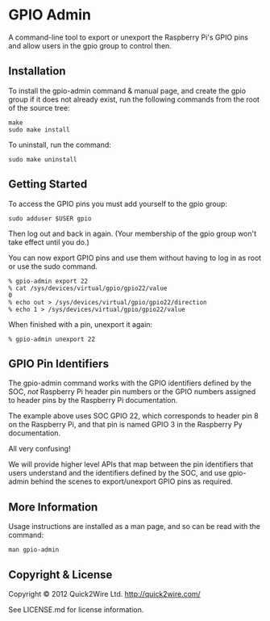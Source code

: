 GPIO Admin
==========

A command-line tool to export or unexport the Raspberry Pi's GPIO pins
and allow users in the gpio group to control then.


Installation
------------

To install the gpio-admin command & manual page, and create the gpio
group if it does not already exist, run the following commands from the
root of the source tree:

    make
    sudo make install


To uninstall, run the command:

    sudo make uninstall


Getting Started
---------------

To access the GPIO pins you must add yourself to the gpio group:

    sudo adduser $USER gpio
    
Then log out and back in again. (Your membership of the gpio group won't take effect until you do.)

You can now export GPIO pins and use them without having to log in as root or use the sudo command.

    % gpio-admin export 22
    % cat /sys/devices/virtual/gpio/gpio22/value
    0
    % echo out > /sys/devices/virtual/gpio/gpio22/direction
    % echo 1 > /sys/devices/virtual/gpio/gpio22/value
    
When finished with a pin, unexport it again:

    % gpio-admin unexport 22
    

GPIO Pin Identifiers
--------------------

The gpio-admin command works with the GPIO identifiers defined by the SOC, *not* Raspberry Pi 
header pin numbers or the GPIO numbers assigned to header pins by the Raspberry Pi documentation.

The example above uses SOC GPIO 22, which corresponds to header pin 8 on the Raspberry Pi, and that
pin is named GPIO 3 in the Raspberry Py documentation.

All very confusing!

We will provide higher level APIs that map between the pin identifiers that users understand and the 
identifiers defined by the SOC, and use gpio-admin behind the scenes to export/unexport GPIO pins as
required.



More Information
----------------

Usage instructions are installed as a man page, and so can be read with the command:

    man gpio-admin


Copyright & License
-------------------
       
Copyright © 2012 Quick2Wire Ltd. <http://quick2wire.com/>

See LICENSE.md for license information.
